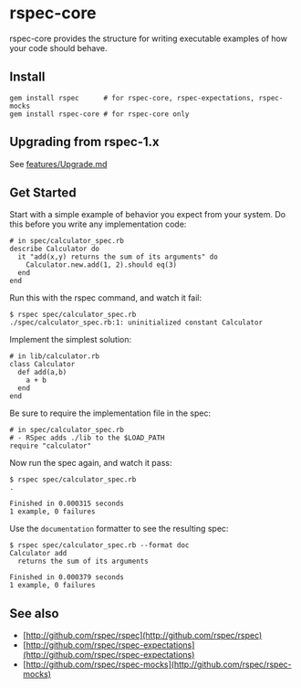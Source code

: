 # rspec-core

rspec-core provides the structure for writing executable examples of how your
code should behave.

## Install

    gem install rspec      # for rspec-core, rspec-expectations, rspec-mocks
    gem install rspec-core # for rspec-core only

## Upgrading from rspec-1.x

See [features/Upgrade.md](http://github.com/rspec/rspec-core/blob/master/features/Upgrade.md)

## Get Started

Start with a simple example of behavior you expect from your system. Do
this before you write any implementation code:

    # in spec/calculator_spec.rb
    describe Calculator do
      it "add(x,y) returns the sum of its arguments" do
        Calculator.new.add(1, 2).should eq(3)
      end
    end

Run this with the rspec command, and watch it fail:

    $ rspec spec/calculator_spec.rb
    ./spec/calculator_spec.rb:1: uninitialized constant Calculator

Implement the simplest solution:

    # in lib/calculator.rb
    class Calculator
      def add(a,b)
        a + b
      end
    end

Be sure to require the implementation file in the spec:

    # in spec/calculator_spec.rb
    # - RSpec adds ./lib to the $LOAD_PATH
    require "calculator"

Now run the spec again, and watch it pass:

    $ rspec spec/calculator_spec.rb
    .

    Finished in 0.000315 seconds
    1 example, 0 failures

Use the `documentation` formatter to see the resulting spec:

    $ rspec spec/calculator_spec.rb --format doc
    Calculator add
      returns the sum of its arguments

    Finished in 0.000379 seconds
    1 example, 0 failures

## See also

* [http://github.com/rspec/rspec](http://github.com/rspec/rspec)
* [http://github.com/rspec/rspec-expectations](http://github.com/rspec/rspec-expectations)
* [http://github.com/rspec/rspec-mocks](http://github.com/rspec/rspec-mocks)
